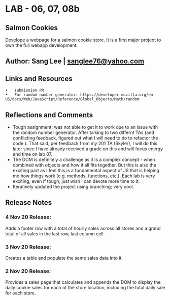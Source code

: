 # LAB - 06, 07, 08b

## Salmon Cookies
Develope a webpage for a salmon cookie store. It is a first major project to own the full webapp development.

## Author: Sang Lee | sanglee76@yahoo.com

## Links and Resources
	•	submission PR
	•	For random number generator: https://developer.mozilla.org/en-US/docs/Web/JavaScript/Reference/Global_Objects/Math/random

## Reflections and Comments
+ Tough assignment; was not able to get it to work due to an issue with the random number generator. After talking to two differnt TAs (and conflicting feedback, figured out what I will need to do to refactor the code.). That said, per feedback from my 201 TA (Skyler), I will do this later since I have already received a grade on this and will focus energy and time on lab 07.
+ The DOM is definitely a challenge as it is a complex concept - when combined with objects and how it all fits together. But this is also the exciting part as I feel this is a fundamental aspect of JS that is helping me how things work (e.g. methods, functions, etc.).  Each lab is very exciting, even if tough; just wish I can devote more time to it.
+ Iteratively updated the project using branching; very cool.

## Release Notes
### 4 Nov 20 Release:
Adds a footer row with a total of hourly sales across all stores and a grand total of all sales in the last row, last column cell.
### 3 Nov 20 Release:
Creates a table and populate the same sales data into it.
### 2 Nov 20 Release:
Provides a sales page that calculates and appends the DOM to display the daily cookie sales for each of the store location, including the total daily sale for each store.
